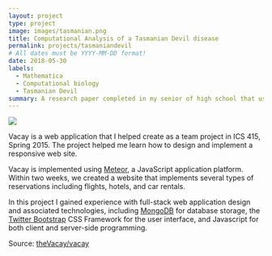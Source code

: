 ```yaml
---
layout: project
type: project
image: images/tasmanian.png
title: Computational Analysis of a Tasmanian Devil disease
permalink: projects/tasmaniandevil
# All dates must be YYYY-MM-DD format!
date: 2018-05-30
labels:
  - Mathematica
  - Computational biology
  - Tasmanian Devil 
summary: A research paper completed in my senior of high school that used computational science to analyze Tasmanian Devil facial tumor disease through comparison with canine transmissible veneral tumor. 
---
```


<img class="ui medium right floated rounded image" src="../images/vacay-home-page.png">

Vacay is a web application that I helped create as a team project in ICS 415, Spring 2015. The project helped me learn how to design and implement a responsive web site.

Vacay is implemented using [Meteor](http://meteor.com), a JavaScript application platform. Within two weeks, we created a website that implements several types of reservations including flights, hotels, and car rentals.

In this project I gained experience with full-stack web application design and associated technologies, including [MongoDB](http://mongodb.com) for database storage, the [Twitter Bootstrap](http://getbootstrap.com/) CSS Framework for the user interface, and Javascript for both client and server-side programming. 
 
Source: <a href="https://github.com/theVacay/vacay"><i class="large github icon"></i>theVacay/vacay</a>
